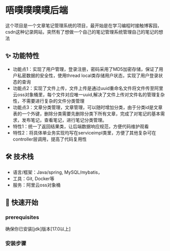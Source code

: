 # 唔噗噗噗噗后端

这个项目是一个文章笔记管理系统的项目，最开始是在学习编程时接触博客园，csdn这种记录网站，突然有了想做一个自己的笔记管理系统管理自己的笔记的想法

## ✨ 功能特性

- 功能点1：实现了用户管理，登录注册，密码采用了MD5加密存储，保证了用户私密数据的安全性，使用thread local类存储用户状态，实现了用户登录状态的查询
- 功能点2：实现了文件上传，文件上传是通过uuid重命名文件将文件传至阿里云oss对象桶里，每个文件对应唯一uuid,解决了文件上传对文件名的管理复杂性，不需要进行复杂的文件分类管理
- 功能点3：文章分类管理，文章管理，可以随时增加分类，由于分类id是文章表的一个外键，删除分类需要先删除分类下所有文章，完成了对笔记的基本需求，发布笔记，查看笔记，进行笔记分类管理。
- 特性1：统一了返回结果类，让后端数据响应规范，方便代码维护观看
- 特性2：将具体单业务实现均写在serviceimpl类里，方便了其他复杂可在controller层调用，提高了代码复用性

## 🛠 技术栈

- 语言/框架：Java/spring, MySQL/mybatis，
- 工具：Git, Docker等
- 服务：阿里云oss对象桶

## 🚀 快速开始

###  prerequisites
确保你已安装[jdk]版本[17.0以上]

### 安装步骤



